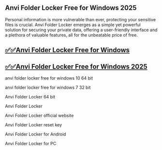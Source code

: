 ## Anvi Folder Locker Free for Windows 2025

Personal information is more vulnerable than ever, protecting your sensitive files is crucial. Anvi Folder Locker emerges as a simple yet powerful solution for securing your private data, offering a user-friendly interface and a plethora of valuable features, all for the unbeatable price of free.

## [✅✅Anvi Folder Locker Free for Windows ](https://tinyurl.com/yeymmbrt)

## [✅✅Anvi Folder Locker Free for Windows 2025](https://tinyurl.com/yeymmbrt)

anvi folder locker free for windows 10 64 bit

anvi folder locker free for windows 7 32 bit

Anvi Folder Locker 64 bit

Anvi Folder Locker 

Anvi Folder Locker official website

Anvi Folder Locker reset key

Anvi Folder Locker for Android

Anvi Folder Locker for PC 



